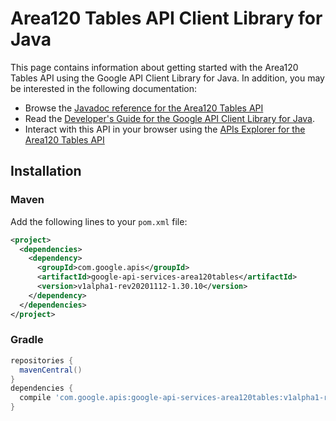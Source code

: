 # Area120 Tables API Client Library for Java



This page contains information about getting started with the Area120 Tables API
using the Google API Client Library for Java. In addition, you may be interested
in the following documentation:

* Browse the [Javadoc reference for the Area120 Tables API][javadoc]
* Read the [Developer's Guide for the Google API Client Library for Java][google-api-client].
* Interact with this API in your browser using the [APIs Explorer for the Area120 Tables API][api-explorer]

## Installation

### Maven

Add the following lines to your `pom.xml` file:

```xml
<project>
  <dependencies>
    <dependency>
      <groupId>com.google.apis</groupId>
      <artifactId>google-api-services-area120tables</artifactId>
      <version>v1alpha1-rev20201112-1.30.10</version>
    </dependency>
  </dependencies>
</project>
```

### Gradle

```gradle
repositories {
  mavenCentral()
}
dependencies {
  compile 'com.google.apis:google-api-services-area120tables:v1alpha1-rev20201112-1.30.10'
}
```

[javadoc]: https://googleapis.dev/java/google-api-services-area120tables/latest/index.html
[google-api-client]: https://github.com/googleapis/google-api-java-client/
[api-explorer]: https://developers.google.com/apis-explorer/#p/area120tables/v1/
